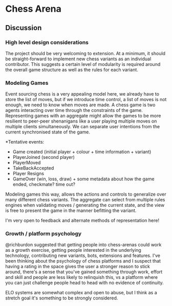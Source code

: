 # Chess Arena

## Discussion

### High level design considerations
The project should be very welcoming to extension. At a minimum, it should be straight-forward to implement new chess variants as an individual contributor. This suggests a certain level of modularity is required around the overall game structure as well as the rules for each variant.

### Modeling Games

Event sourcing chess is a very appealing model here, we already have to store the list of moves, but if we introduce  time control, a list of moves is not enough, we need to know when moves are made. A chess game is two agents interacting over time through the constraints of the game. Representing games with an aggregate might allow the games to be more resilient to peer-peer shenanigans like a user playing multiple moves on multiple clients simultaneously. We can separate user intentions from the current synchronised state of the game.

*Tentative events:

- Game created (initial player + colour + time information + variant)
- PlayerJoined (second player)
- PlayerMoved
- TakeBackAccepted
- Player Resigns
- GameOver (win, loss, draw) + some metadata about how the game ended, checkmate? time out?

Modeling games this way, allows the actions and controls to generalize over many different chess variants. The aggregate can select from multiple rules engines when validating moves / generating the current state, and the view is free to present the game in the manner befitting the variant.

I'm very open to feedback and alternate methods of representation here!

### Growth / platform psychology

@richburdon suggested that getting people into chess-arenas could work as a growth exercise, getting people interested in the underlying technology, contributing new variants, bots, extensions and features. I've been thinking about the psychology of chess platforms and I suspect that having a rating in the space gives the user a stronger reason to stick around, there's a sense that you've gained something through work, effort and skill and people are less likely to relinquish this, vs a platform where you can just challenge people head to head with no evidence of continuity.

ELO systems are somewhat complex and open to abuse, but I think as a stretch goal it's something to be strongly considered.

